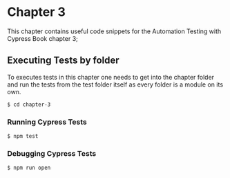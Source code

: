 # Chapter 3 
This chapter contains useful code snippets for the Automation Testing with Cypress Book chapter 3;  

## Executing Tests by folder
To executes tests in this chapter one needs to get into the chapter folder and run the tests from the test folder itself as every folder is a module on its own. 

```
$ cd chapter-3
```

### Running Cypress Tests
```
$ npm test
```

### Debugging Cypress Tests
```
$ npm run open
```